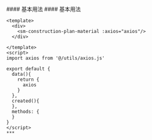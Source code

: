 
<cn>
#### 基本用法
</cn>

<us>
#### 基本用法
</us>

```tpl
<template>
  <div>
    <sm-construction-plan-material :axios="axios"/>
  </div>

</template>
<script>
import axios from '@/utils/axios.js'

export default {
  data(){
    return {
      axios
    }
  },
  created(){
  },
  methods: {
  }
}
</script>
*** 
